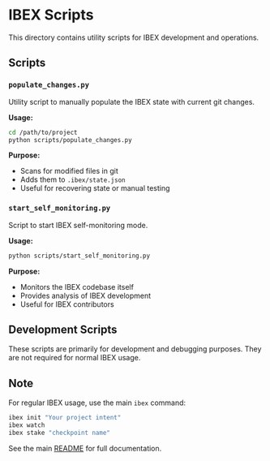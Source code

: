 # IBEX Scripts

This directory contains utility scripts for IBEX development and operations.

## Scripts

### `populate_changes.py`
Utility script to manually populate the IBEX state with current git changes.

**Usage:**
```bash
cd /path/to/project
python scripts/populate_changes.py
```

**Purpose:**
- Scans for modified files in git
- Adds them to `.ibex/state.json`
- Useful for recovering state or manual testing

### `start_self_monitoring.py`
Script to start IBEX self-monitoring mode.

**Usage:**
```bash
python scripts/start_self_monitoring.py
```

**Purpose:**
- Monitors the IBEX codebase itself
- Provides analysis of IBEX development
- Useful for IBEX contributors

## Development Scripts

These scripts are primarily for development and debugging purposes. They are not required for normal IBEX usage.

## Note

For regular IBEX usage, use the main `ibex` command:

```bash
ibex init "Your project intent"
ibex watch
ibex stake "checkpoint name"
```

See the main [README](../README.md) for full documentation.
